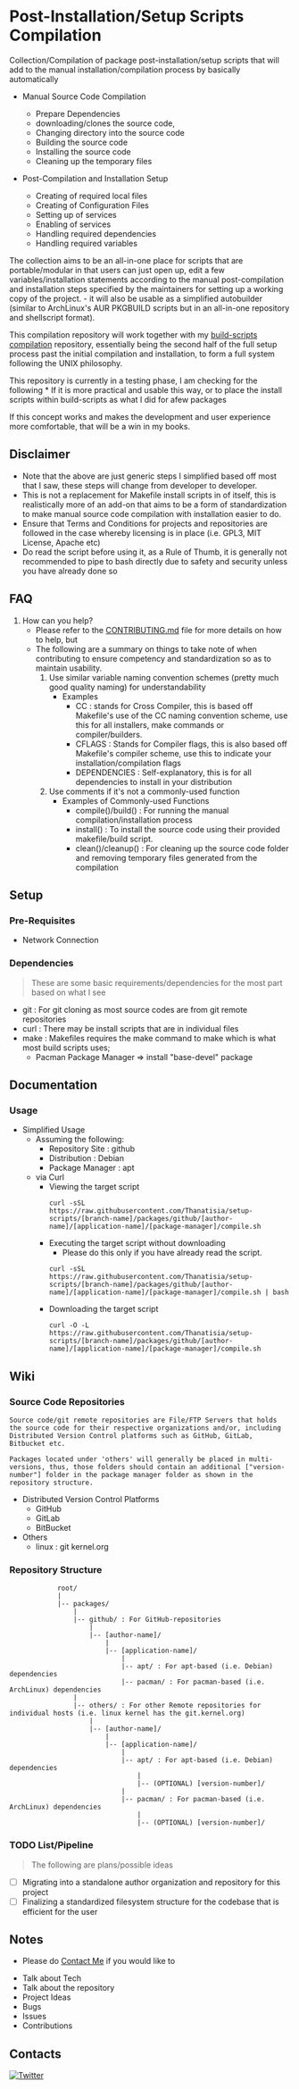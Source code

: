 # Post-Installation/Setup Scripts Compilation

Collection/Compilation of package post-installation/setup scripts that will add to the manual installation/compilation process by basically automatically

- Manual Source Code Compilation
    * Prepare Dependencies
    * downloading/clones the source code,
    * Changing directory into the source code
    * Building the source code
    * Installing the source code
    * Cleaning up the temporary files

- Post-Compilation and Installation Setup
    * Creating of required local files
    * Creating of Configuration Files
    * Setting up of services
    * Enabling of services
    * Handling required dependencies
    * Handling required variables

The collection aims to be an all-in-one place for scripts that are portable/modular in that users can just open up, edit a few variables/installation statements according to the manual post-compilation and installation steps specified by the maintainers for setting up a working copy of the project.
    - it will also be usable as a simplified autobuilder (similar to ArchLinux's AUR PKGBUILD scripts but in an all-in-one repository and shellscript format).

This compilation repository will work together with my [build-scripts compilation](https://github.com/Thanatisia/build-scripts) repository, essentially being the second half of the full setup process past the initial compilation and installation, to form a full system following the UNIX philosophy.

This repository is currently in a testing phase, I am checking for the following
    * If it is more practical and usable this way, or to place the install scripts within build-scripts as what I did for afew packages

If this concept works and makes the development and user experience more comfortable, that will be a win in my books.

## Disclaimer
 * Note that the above are just generic steps I simplified based off most that I saw, these steps will change from developer to developer.
 * This is not a replacement for Makefile install scripts in of itself, this is realistically more of an add-on that aims to be a form of standardization to make manual source code compilation with installation easier to do.
 * Ensure that Terms and Conditions for projects and repositories are followed in the case whereby licensing is in place (i.e. GPL3, MIT License, Apache etc)
 * Do read the script before using it, as a Rule of Thumb, it is generally not recommended to pipe to bash directly due to safety and security unless you have already done so


## FAQ
1. How can you help?
    + Please refer to the [CONTRIBUTING.md](CONTRIBUTING.md) file for more details on how to help, but
    - The following are a summary on things to take note of when contributing to ensure competency and standardization so as to maintain usability.
        1. Use similar variable naming convention schemes (pretty much good quality naming) for understandability
            - Examples
                + CC : stands for Cross Compiler, this is based off Makefile's use of the CC naming convention scheme, use this for all installers, make commands or compiler/builders.
                + CFLAGS : Stands for Compiler flags, this is also based off Makefile's compiler scheme, use this to indicate your installation/compilation flags
                + DEPENDENCIES : Self-explanatory, this is for all dependencies to install in your distribution
        2. Use comments if it's not a commonly-used function
            - Examples of Commonly-used Functions
                + compile()/build() : For running the manual compilation/installation process
                + install() : To install the source code using their provided makefile/build script.
                + clean()/cleanup() : For cleaning up the source code folder and removing temporary files generated from the compilation

## Setup
### Pre-Requisites
 * Network Connection

### Dependencies
> These are some basic requirements/dependencies for the most part based on what I see
+ git : For git cloning as most source codes are from git remote repositories
+ curl : There may be install scripts that are in individual files
+ make : Makefiles requires the make command to make which is what most build scripts uses;
    - Pacman Package Manager => install "base-devel" package

## Documentation
### Usage
- Simplified Usage
    - Assuming the following:
        * Repository Site : github
        * Distribution : Debian
        * Package Manager : apt
    - via Curl
        - Viewing the target script
            ```console
            curl -sSL https://raw.githubusercontent.com/Thanatisia/setup-scripts/[branch-name]/packages/github/[author-name]/[application-name]/[package-manager]/compile.sh
            ```
        - Executing the target script without downloading
            + Please do this only if you have already read the script.
            ```console
            curl -sSL https://raw.githubusercontent.com/Thanatisia/setup-scripts/[branch-name]/packages/github/[author-name]/[application-name]/[package-manager]/compile.sh | bash
            ```
        - Downloading the target script
            ```console
            curl -O -L https://raw.githubusercontent.com/Thanatisia/setup-scripts/[branch-name]/packages/github/[author-name]/[application-name]/[package-manager]/compile.sh
            ```

## Wiki
### Source Code Repositories
```
Source code/git remote repositories are File/FTP Servers that holds the source code for their respective organizations and/or, including Distributed Version Control platforms such as GitHub, GitLab, Bitbucket etc.

Packages located under 'others' will generally be placed in multi-versions, thus, those folders should contain an additional ["version-number"] folder in the package manager folder as shown in the repository structure.
```
- Distributed Version Control Platforms
    + GitHub
    + GitLab
    + BitBucket
- Others
    + linux : git kernel.org

### Repository Structure
```
            root/
            |
            |-- packages/
                |
                |-- github/ : For GitHub-repositories
                    |
                    |-- [author-name]/
                        |
                        |-- [application-name]/
                            |
                            |-- apt/ : For apt-based (i.e. Debian) dependencies
                            |-- pacman/ : For pacman-based (i.e. ArchLinux) dependencies
                |
                |-- others/ : For other Remote repositories for individual hosts (i.e. linux kernel has the git.kernel.org)
                    |
                    |-- [author-name]/
                        |
                        |-- [application-name]/
                            |
                            |-- apt/ : For apt-based (i.e. Debian) dependencies
                                |
                                |-- (OPTIONAL) [version-number]/
                            |
                            |-- pacman/ : For pacman-based (i.e. ArchLinux) dependencies
                                |
                                |-- (OPTIONAL) [version-number]/
```

### TODO List/Pipeline
> The following are plans/possible ideas
+ [ ] Migrating into a standalone author organization and repository for this project
+ [ ] Finalizing a standardized filesystem structure for the codebase that is efficient for the user

## Notes
- Please do [Contact Me](#contacts) if you would like to
 * Talk about Tech
 * Talk about the repository
 * Project Ideas
 * Bugs
 * Issues
 * Contributions

## Contacts
[![Twitter](https://img.shields.io/badge/Twitter-blue?logo=Twitter&logoColor=white)](https://twitter.com/phantasu)

